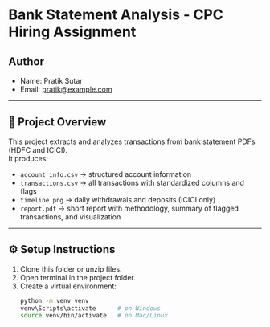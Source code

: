 # Bank Statement Analysis - CPC Hiring Assignment

## Author

- Name: Pratik Sutar
- Email: pratik@example.com

---

## 📌 Project Overview

This project extracts and analyzes transactions from bank statement PDFs (HDFC and ICICI).  
It produces:

- `account_info.csv` → structured account information
- `transactions.csv` → all transactions with standardized columns and flags
- `timeline.png` → daily withdrawals and deposits (ICICI only)
- `report.pdf` → short report with methodology, summary of flagged transactions, and visualization

---

## ⚙️ Setup Instructions

1. Clone this folder or unzip files.
2. Open terminal in the project folder.
3. Create a virtual environment:
   ```bash
   python -m venv venv
   venv\Scripts\activate      # on Windows
   source venv/bin/activate   # on Mac/Linux
   ```
